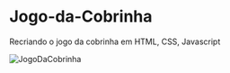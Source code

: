 # Jogo-da-Cobrinha

Recriando o jogo da cobrinha em HTML, CSS, Javascript


![JogoDaCobrinha](https://github.com/Bruno-Henrique-P/Jogo-da-Cobrinha/assets/112912544/f3a4a62a-b02e-4efa-9d34-830242287da6)
